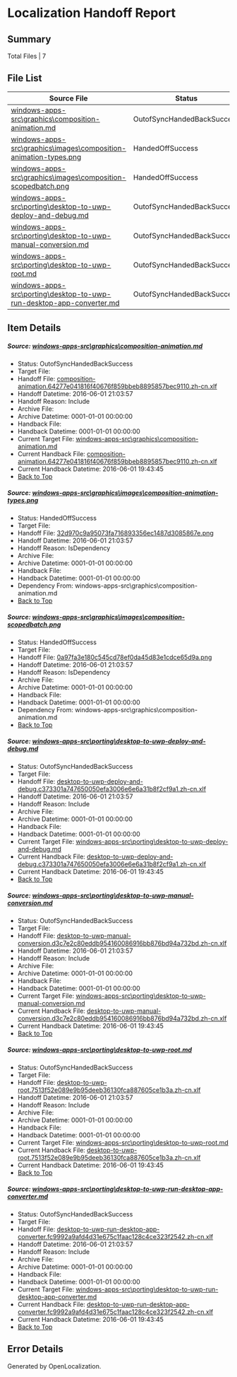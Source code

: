 # <a name='report-top'></a> Localization Handoff Report

## Summary
 Total Files | 7

## File List
 Source File | Status | Details 
 ----------- | ------ | ------- 
 [windows-apps-src\graphics\composition-animation.md](https://github.com/Microsoft/windows-apps/blob/f51a2663ad2a7cf35d650c99e1219a60442131d0/windows-apps-src/graphics/composition-animation.md) | OutofSyncHandedBackSuccess | [Details](#9d0c05c6c75ce5ee42b56e3b94235a7cf3631f2c2581)
 [windows-apps-src\graphics\images\composition-animation-types.png](https://github.com/Microsoft/windows-apps/blob/f51a2663ad2a7cf35d650c99e1219a60442131d0/windows-apps-src/graphics/images/composition-animation-types.png) | HandedOffSuccess | [Details](#32d970c9a95073fa716893356ec1487d3085867e2597)
 [windows-apps-src\graphics\images\composition-scopedbatch.png](https://github.com/Microsoft/windows-apps/blob/f51a2663ad2a7cf35d650c99e1219a60442131d0/windows-apps-src/graphics/images/composition-scopedbatch.png) | HandedOffSuccess | [Details](#0a97fa3e180c545cd78ef0da45d83e1cdce65d9a2602)
 [windows-apps-src\porting\desktop-to-uwp-deploy-and-debug.md](https://github.com/Microsoft/windows-apps/blob/606d5237cb67cb4439704f81b180c3c48cc1556f/windows-apps-src/porting/desktop-to-uwp-deploy-and-debug.md) | OutofSyncHandedBackSuccess | [Details](#14634c12435cd8d6d4471a65c0f8deb36e3b1c803372)
 [windows-apps-src\porting\desktop-to-uwp-manual-conversion.md](https://github.com/Microsoft/windows-apps/blob/606d5237cb67cb4439704f81b180c3c48cc1556f/windows-apps-src/porting/desktop-to-uwp-manual-conversion.md) | OutofSyncHandedBackSuccess | [Details](#be7599403e78c8db7ba91fe5a7c25b1c1a1ab6443373)
 [windows-apps-src\porting\desktop-to-uwp-root.md](https://github.com/Microsoft/windows-apps/blob/606d5237cb67cb4439704f81b180c3c48cc1556f/windows-apps-src/porting/desktop-to-uwp-root.md) | OutofSyncHandedBackSuccess | [Details](#fac987817edabe67a231e0e00f56c04d868fa47c3374)
 [windows-apps-src\porting\desktop-to-uwp-run-desktop-app-converter.md](https://github.com/Microsoft/windows-apps/blob/606d5237cb67cb4439704f81b180c3c48cc1556f/windows-apps-src/porting/desktop-to-uwp-run-desktop-app-converter.md) | OutofSyncHandedBackSuccess | [Details](#ccb7a7722a6cb71d632cd6e51765bc0c719d826a3375)

## Item Details
##### <a name='9d0c05c6c75ce5ee42b56e3b94235a7cf3631f2c2581'></a> Source: [windows-apps-src\graphics\composition-animation.md](https://github.com/Microsoft/windows-apps/blob/f51a2663ad2a7cf35d650c99e1219a60442131d0/windows-apps-src/graphics/composition-animation.md)
* Status: OutofSyncHandedBackSuccess
* Target File: 
* Handoff File: [composition-animation.64277e041816f40676f859bbeb8895857bec9110.zh-cn.xlf](https://github.com/Microsoft/WDG.handoff/blob/7c4764e4d1ce6366cfd72dea1fb7afe81944f2a2/ol-handoff/Microsoft/windows-apps.zh-cn/master/composition-animation.64277e041816f40676f859bbeb8895857bec9110.zh-cn.xlf)
* Handoff Datetime: 2016-06-01 21:03:57
* Handoff Reason: Include
* Archive File: 
* Archive Datetime: 0001-01-01 00:00:00
* Handback File: 
* Handback Datetime: 0001-01-01 00:00:00
* Current Target File: [windows-apps-src\graphics\composition-animation.md](https://github.com/Microsoft/windows-apps.zh-cn/blob/4f196ad7f85c0cb9f9d6696ca52ed8c12ae59640/windows-apps-src/graphics/composition-animation.md)
* Current Handback File: [composition-animation.64277e041816f40676f859bbeb8895857bec9110.zh-cn.xlf](https://github.com/Microsoft/WDG.handback/blob/560b453c22c2fa63f9714ae86e484f1bc42f4b40/ol-handback/Microsoft/windows-apps.zh-cn/master/composition-animation.64277e041816f40676f859bbeb8895857bec9110.zh-cn.xlf)
* Current Handback Datetime: 2016-06-01 19:43:45
* [Back to Top](#report-top)

##### <a name='32d970c9a95073fa716893356ec1487d3085867e2597'></a> Source: [windows-apps-src\graphics\images\composition-animation-types.png](https://github.com/Microsoft/windows-apps/blob/f51a2663ad2a7cf35d650c99e1219a60442131d0/windows-apps-src/graphics/images/composition-animation-types.png)
* Status: HandedOffSuccess
* Target File: 
* Handoff File: [32d970c9a95073fa716893356ec1487d3085867e.png](https://github.com/Microsoft/WDG.handoff/blob/7c4764e4d1ce6366cfd72dea1fb7afe81944f2a2/ol-handoff/Microsoft/windows-apps.zh-cn/master/32d970c9a95073fa716893356ec1487d3085867e.png)
* Handoff Datetime: 2016-06-01 21:03:57
* Handoff Reason: IsDependency
* Archive File: 
* Archive Datetime: 0001-01-01 00:00:00
* Handback File: 
* Handback Datetime: 0001-01-01 00:00:00
* Dependency From: windows-apps-src\graphics\composition-animation.md
* [Back to Top](#report-top)

##### <a name='0a97fa3e180c545cd78ef0da45d83e1cdce65d9a2602'></a> Source: [windows-apps-src\graphics\images\composition-scopedbatch.png](https://github.com/Microsoft/windows-apps/blob/f51a2663ad2a7cf35d650c99e1219a60442131d0/windows-apps-src/graphics/images/composition-scopedbatch.png)
* Status: HandedOffSuccess
* Target File: 
* Handoff File: [0a97fa3e180c545cd78ef0da45d83e1cdce65d9a.png](https://github.com/Microsoft/WDG.handoff/blob/7c4764e4d1ce6366cfd72dea1fb7afe81944f2a2/ol-handoff/Microsoft/windows-apps.zh-cn/master/0a97fa3e180c545cd78ef0da45d83e1cdce65d9a.png)
* Handoff Datetime: 2016-06-01 21:03:57
* Handoff Reason: IsDependency
* Archive File: 
* Archive Datetime: 0001-01-01 00:00:00
* Handback File: 
* Handback Datetime: 0001-01-01 00:00:00
* Dependency From: windows-apps-src\graphics\composition-animation.md
* [Back to Top](#report-top)

##### <a name='14634c12435cd8d6d4471a65c0f8deb36e3b1c803372'></a> Source: [windows-apps-src\porting\desktop-to-uwp-deploy-and-debug.md](https://github.com/Microsoft/windows-apps/blob/606d5237cb67cb4439704f81b180c3c48cc1556f/windows-apps-src/porting/desktop-to-uwp-deploy-and-debug.md)
* Status: OutofSyncHandedBackSuccess
* Target File: 
* Handoff File: [desktop-to-uwp-deploy-and-debug.c373301a747650050efa3006e6e6a31b8f2cf9a1.zh-cn.xlf](https://github.com/Microsoft/WDG.handoff/blob/7c4764e4d1ce6366cfd72dea1fb7afe81944f2a2/ol-handoff/Microsoft/windows-apps.zh-cn/master/desktop-to-uwp-deploy-and-debug.c373301a747650050efa3006e6e6a31b8f2cf9a1.zh-cn.xlf)
* Handoff Datetime: 2016-06-01 21:03:57
* Handoff Reason: Include
* Archive File: 
* Archive Datetime: 0001-01-01 00:00:00
* Handback File: 
* Handback Datetime: 0001-01-01 00:00:00
* Current Target File: [windows-apps-src\porting\desktop-to-uwp-deploy-and-debug.md](https://github.com/Microsoft/windows-apps.zh-cn/blob/4f196ad7f85c0cb9f9d6696ca52ed8c12ae59640/windows-apps-src/porting/desktop-to-uwp-deploy-and-debug.md)
* Current Handback File: [desktop-to-uwp-deploy-and-debug.c373301a747650050efa3006e6e6a31b8f2cf9a1.zh-cn.xlf](https://github.com/Microsoft/WDG.handback/blob/560b453c22c2fa63f9714ae86e484f1bc42f4b40/ol-handback/Microsoft/windows-apps.zh-cn/master/desktop-to-uwp-deploy-and-debug.c373301a747650050efa3006e6e6a31b8f2cf9a1.zh-cn.xlf)
* Current Handback Datetime: 2016-06-01 19:43:45
* [Back to Top](#report-top)

##### <a name='be7599403e78c8db7ba91fe5a7c25b1c1a1ab6443373'></a> Source: [windows-apps-src\porting\desktop-to-uwp-manual-conversion.md](https://github.com/Microsoft/windows-apps/blob/606d5237cb67cb4439704f81b180c3c48cc1556f/windows-apps-src/porting/desktop-to-uwp-manual-conversion.md)
* Status: OutofSyncHandedBackSuccess
* Target File: 
* Handoff File: [desktop-to-uwp-manual-conversion.d3c7e2c80eddb954160086916bb876bd94a732bd.zh-cn.xlf](https://github.com/Microsoft/WDG.handoff/blob/7c4764e4d1ce6366cfd72dea1fb7afe81944f2a2/ol-handoff/Microsoft/windows-apps.zh-cn/master/desktop-to-uwp-manual-conversion.d3c7e2c80eddb954160086916bb876bd94a732bd.zh-cn.xlf)
* Handoff Datetime: 2016-06-01 21:03:57
* Handoff Reason: Include
* Archive File: 
* Archive Datetime: 0001-01-01 00:00:00
* Handback File: 
* Handback Datetime: 0001-01-01 00:00:00
* Current Target File: [windows-apps-src\porting\desktop-to-uwp-manual-conversion.md](https://github.com/Microsoft/windows-apps.zh-cn/blob/4f196ad7f85c0cb9f9d6696ca52ed8c12ae59640/windows-apps-src/porting/desktop-to-uwp-manual-conversion.md)
* Current Handback File: [desktop-to-uwp-manual-conversion.d3c7e2c80eddb954160086916bb876bd94a732bd.zh-cn.xlf](https://github.com/Microsoft/WDG.handback/blob/560b453c22c2fa63f9714ae86e484f1bc42f4b40/ol-handback/Microsoft/windows-apps.zh-cn/master/desktop-to-uwp-manual-conversion.d3c7e2c80eddb954160086916bb876bd94a732bd.zh-cn.xlf)
* Current Handback Datetime: 2016-06-01 19:43:45
* [Back to Top](#report-top)

##### <a name='fac987817edabe67a231e0e00f56c04d868fa47c3374'></a> Source: [windows-apps-src\porting\desktop-to-uwp-root.md](https://github.com/Microsoft/windows-apps/blob/606d5237cb67cb4439704f81b180c3c48cc1556f/windows-apps-src/porting/desktop-to-uwp-root.md)
* Status: OutofSyncHandedBackSuccess
* Target File: 
* Handoff File: [desktop-to-uwp-root.7513f52e089e9b95deeb36130fca887605ce1b3a.zh-cn.xlf](https://github.com/Microsoft/WDG.handoff/blob/7c4764e4d1ce6366cfd72dea1fb7afe81944f2a2/ol-handoff/Microsoft/windows-apps.zh-cn/master/desktop-to-uwp-root.7513f52e089e9b95deeb36130fca887605ce1b3a.zh-cn.xlf)
* Handoff Datetime: 2016-06-01 21:03:57
* Handoff Reason: Include
* Archive File: 
* Archive Datetime: 0001-01-01 00:00:00
* Handback File: 
* Handback Datetime: 0001-01-01 00:00:00
* Current Target File: [windows-apps-src\porting\desktop-to-uwp-root.md](https://github.com/Microsoft/windows-apps.zh-cn/blob/4f196ad7f85c0cb9f9d6696ca52ed8c12ae59640/windows-apps-src/porting/desktop-to-uwp-root.md)
* Current Handback File: [desktop-to-uwp-root.7513f52e089e9b95deeb36130fca887605ce1b3a.zh-cn.xlf](https://github.com/Microsoft/WDG.handback/blob/560b453c22c2fa63f9714ae86e484f1bc42f4b40/ol-handback/Microsoft/windows-apps.zh-cn/master/desktop-to-uwp-root.7513f52e089e9b95deeb36130fca887605ce1b3a.zh-cn.xlf)
* Current Handback Datetime: 2016-06-01 19:43:45
* [Back to Top](#report-top)

##### <a name='ccb7a7722a6cb71d632cd6e51765bc0c719d826a3375'></a> Source: [windows-apps-src\porting\desktop-to-uwp-run-desktop-app-converter.md](https://github.com/Microsoft/windows-apps/blob/606d5237cb67cb4439704f81b180c3c48cc1556f/windows-apps-src/porting/desktop-to-uwp-run-desktop-app-converter.md)
* Status: OutofSyncHandedBackSuccess
* Target File: 
* Handoff File: [desktop-to-uwp-run-desktop-app-converter.fc9992a9afd4d31e675c1faac128c4ce323f2542.zh-cn.xlf](https://github.com/Microsoft/WDG.handoff/blob/7c4764e4d1ce6366cfd72dea1fb7afe81944f2a2/ol-handoff/Microsoft/windows-apps.zh-cn/master/desktop-to-uwp-run-desktop-app-converter.fc9992a9afd4d31e675c1faac128c4ce323f2542.zh-cn.xlf)
* Handoff Datetime: 2016-06-01 21:03:57
* Handoff Reason: Include
* Archive File: 
* Archive Datetime: 0001-01-01 00:00:00
* Handback File: 
* Handback Datetime: 0001-01-01 00:00:00
* Current Target File: [windows-apps-src\porting\desktop-to-uwp-run-desktop-app-converter.md](https://github.com/Microsoft/windows-apps.zh-cn/blob/4f196ad7f85c0cb9f9d6696ca52ed8c12ae59640/windows-apps-src/porting/desktop-to-uwp-run-desktop-app-converter.md)
* Current Handback File: [desktop-to-uwp-run-desktop-app-converter.fc9992a9afd4d31e675c1faac128c4ce323f2542.zh-cn.xlf](https://github.com/Microsoft/WDG.handback/blob/560b453c22c2fa63f9714ae86e484f1bc42f4b40/ol-handback/Microsoft/windows-apps.zh-cn/master/desktop-to-uwp-run-desktop-app-converter.fc9992a9afd4d31e675c1faac128c4ce323f2542.zh-cn.xlf)
* Current Handback Datetime: 2016-06-01 19:43:45
* [Back to Top](#report-top)


## Error Details

Generated by OpenLocalization.
